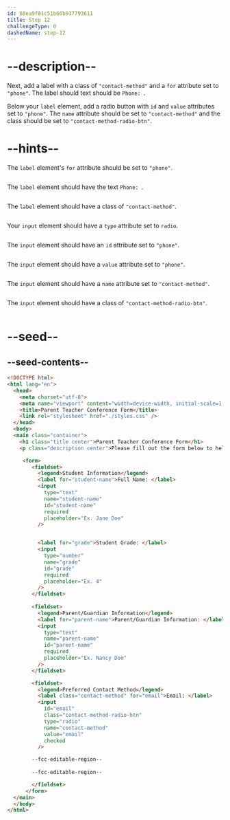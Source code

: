 ```yaml
---
id: 68ea9f01c51b66b937793611
title: Step 12
challengeType: 0
dashedName: step-12
---
```


# --description--

Next, add a label with a class of `"contact-method"` and a `for` attribute set to `"phone"`. The label should text should be `Phone: `.

Below your `label` element, add a radio button with `id` and `value` attributes set to `"phone"`. The `name` attribute should be set to `"contact-method"` and the class should be set to `"contact-method-radio-btn"`.

# --hints--

The `label` element's `for` attribute should be set to `"phone"`.

```js

```

The `label` element should have the text `Phone: `.

```js

```

The `label` element should have a class of `"contact-method"`.

```js

```

Your `input` element should have a `type` attribute set to `radio`.

```js

```

The `input` element should have an `id` attribute set to `"phone"`.

```js

```

The `input` element should have a `value` attribute set to `"phone"`.

```js

```

The `input` element should have a `name` attribute set to `"contact-method"`.

```js

```

The `input` element should have a class of `"contact-method-radio-btn"`.

```js

```

# --seed--

## --seed-contents--

```html
<!DOCTYPE html>
<html lang="en">
  <head>
    <meta charset="utf-8">
    <meta name="viewport" content="width=device-width, initial-scale=1.0">
    <title>Parent Teacher Conference Form</title>
    <link rel="stylesheet" href="./styles.css" />
  </head>
  <body>
  <main class="container">
    <h1 class="title center">Parent Teacher Conference Form</h1>
    <p class="description center">Please fill out the form below to help schedule your parent-teacher conference.</p>

     <form>
        <fieldset>
          <legend>Student Information</legend>
          <label for="student-name">Full Name: </label>
          <input
            type="text"
            name="student-name"
            id="student-name"
            required
            placeholder="Ex. Jane Doe"
          />


          <label for="grade">Student Grade: </label>
          <input
            type="number"
            name="grade"
            id="grade"
            required
            placeholder="Ex. 4"
          />
        </fieldset>
        
        <fieldset>
          <legend>Parent/Guardian Information</legend>
          <label for="parent-name">Parent/Guardian Information: </label>
          <input
            type="text"
            name="parent-name"
            id="parent-name"
            required
            placeholder="Ex. Nancy Doe"
          />
        </fieldset>

        <fieldset>
          <legend>Preferred Contact Method</legend>
          <label class="contact-method" for="email">Email: </label>
          <input
            id="email"
            class="contact-method-radio-btn"
            type="radio"
            name="contact-method"
            value="email"
            checked
          />

        --fcc-editable-region--
				
        --fcc-editable-region--

        </fieldset>
      </form>
  </main>
  </body>
</html>
```
